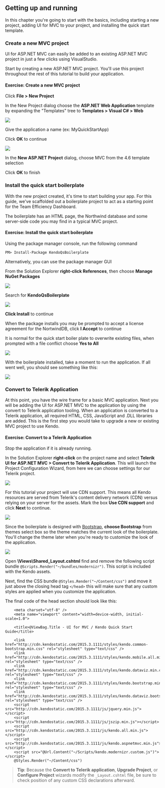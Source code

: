 ## Getting up and running

In this chapter you're going to start with the basics, including starting a new project, adding UI for MVC to your project, and installing the quick start template.

### Create a new MVC project

UI for ASP.NET MVC can easily be added to an existing ASP.NET MVC project in just a few clicks using VisualStudio. 

Start by creating a new ASP.NET MVC project. You'll use this project throughout the rest of this tutorial to build your application.

<h4 class="exercise-start">
    <b>Exercise</b>: Create a new MVC project    
</h4>

Click **File > New Project**

    
In the New Project dialog choose the <b>ASP.NET Web Application</b> template by expanding the "Templates" tree to <b>Templates > Visual C# > Web</b>

![](images/chapter1/file-new-mvc-project.jpg)
    
Give the application a name (ex: MyQuickStartApp)
    
Click <b>OK</b> to continue

![](images/chapter1/file-new-mvc-project2.jpg)
    
In the <b>New ASP.NET Project</b> dialog, choose MVC from the 4.6 template selection
    
Click <b>OK</b> to finish
    
<div class="exercise-end"></div>

### Install the quick start boilerplate

With the new project created, it's time to start building your app. For this guide, we've scaffolded out a boilerplate project to act as a starting point for the Team Efficiency Dashboard.

The boilerplate has an HTML page, the Northwind database and some server-side code you may find in a typical MVC project.

<h4 class="exercise-start">
    <b>Exercise</b>: Install the quick start boilerplate    
</h4>
    
Using the package manager console, run the following command

    PM> Install-Package KendoQsBoilerplate
    
Alternatively, you can use the package manager GUI

From the Solution Explorer **right-click References**, then choose **Manage NuGet Packages**

![](images/chapter1/nuget-gui.jpg)

Search for **KendoQsBoilerplate**

![](images/chapter1/nuget-gui2.jpg)

**Click Install** to continue

When the package installs you may be prompted to accept a license agreement for the NortwindDB, click **I Accept** to continue

It is normal for the quick start boiler plate to overwrite existing files, when prompted with a file conflict choose **Yes to All**

![](images/chapter1/file-conflict.jpg)
 
<div class="exercise-end"></div>

With the boilerplate installed, take a moment to run the application. If all went well, you should see something like this:

![](images/chapter1/wire-frame.jpg)

### Convert to Telerik Application

At this point, you have the wire frame for a basic MVC application. Next you will be adding the UI for ASP.NET MVC to the application by using the convert to Telerik application tooling. When an application is converted to a Telerik application, all required HTML, CSS, JavaScript and .DLL libraries are added. This is the first step you would take to upgrade a new or existing MVC project to use Kendo.

<h4 class="exercise-start">
    <b>Exercise</b>: Convert to a Telerik Application
</h4>

Stop the application if it is already running.

In the Solution Explorer **right-click** on the project name and select **Telerik UI for ASP.NET MVC > Convert to Telerik Application**. This will launch the Project Configuration Wizard, from here we can choose settings for our Telerik project.

![](images/chapter1/convert-to-telerik1.jpg)

For this tutorial your project will use CDN support. This means all Kendo resources are served from Telerik's content delivery network (CDN) versus relying on your server for the assets. Mark the box **Use CDN support** and click **Next** to continue.

![](images/chapter1/convert-to-telerik2.jpg)

Since the boilerplate is designed with [Bootstrap](http://getbootstrap.com), **choose Bootstrap** from themes select box so the theme matches the current look of the boilerplate. You'll change the theme later when you're ready to customize the look of the application.

![](images/chapter1/convert-to-telerik3.jpg)

Open **\Views\Shared\_Layout.cshtml** find and remove the following script bundle `@Scripts.Render("~/bundles/modernizr")`. This script is included with the Kendo assets.

Next, find the CSS bundle `@Styles.Render("~/Content/css")` and move it just above the closing head tag `</head>` this will make sure that any custom styles are applied when you customize the application.

The final code of the head section should look like this:

        <meta charset="utf-8" />
        <meta name="viewport" content="width=device-width, initial-scale=1.0">

        <title>@ViewBag.Title - UI for MVC / Kendo Quick Start Guide</title>

        <link href="http://cdn.kendostatic.com/2015.3.1111/styles/kendo.common-bootstrap.min.css" rel="stylesheet" type="text/css" />
        <link href="http://cdn.kendostatic.com/2015.3.1111/styles/kendo.mobile.all.min.css" rel="stylesheet" type="text/css" />
        <link href="http://cdn.kendostatic.com/2015.3.1111/styles/kendo.dataviz.min.css" rel="stylesheet" type="text/css" />
        <link href="http://cdn.kendostatic.com/2015.3.1111/styles/kendo.bootstrap.min.css" rel="stylesheet" type="text/css" />
        <link href="http://cdn.kendostatic.com/2015.3.1111/styles/kendo.dataviz.bootstrap.min.css" rel="stylesheet" type="text/css" />
        <script src="http://cdn.kendostatic.com/2015.3.1111/js/jquery.min.js"></script>
        <script src="http://cdn.kendostatic.com/2015.3.1111/js/jszip.min.js"></script>
        <script src="http://cdn.kendostatic.com/2015.3.1111/js/kendo.all.min.js"></script>
        <script src="http://cdn.kendostatic.com/2015.3.1111/js/kendo.aspnetmvc.min.js"></script>
        <script src="@Url.Content("~/Scripts/kendo.modernizr.custom.js")"></script>
        @Styles.Render("~/Content/css")
        
> **Tip**: Because the **Convert to Telerik application**, **Upgrade Project**, or **Configure Project** wizards modify the `_Layout.cshtml` file, be sure to check position of any custom CSS declarations afterward.        

<div class="exercise-end"></div>